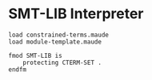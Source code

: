 SMT-LIB Interpreter
===================

```{.maude}
load constrained-terms.maude
load module-template.maude

fmod SMT-LIB is
    protecting CTERM-SET .
endfm
```
